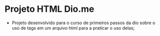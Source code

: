 # Projeto HTML Dio.me

- Projeto desenvolvido para o curso de primeiros passos da dio sobre o uso de tags em um arquivo html para a praticar o uso delas;
